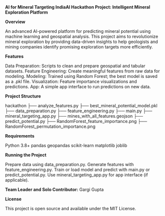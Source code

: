 **AI for Mineral Targeting 
IndiaAI Hackathon Project: Intelligent Mineral Exploration Platform**

**Overview**

An advanced AI-powered platform for predicting mineral potential using machine learning and geospatial analysis. This project aims to revolutionize mineral exploration by providing data-driven insights to help geologists and mining companies identify promising exploration targets more efficiently.

**Features**

Data Preparation: Scripts to clean and prepare geospatial and tabular datasets.
Feature Engineering: Create meaningful features from raw data for modeling.
Modeling: Trained using Random Forest; the best model is saved as a .pkl file.
Visualization: Feature importance visualizations and predictions.
App: A simple app interface to run predictions on new data.

**Project Structure**

hackathon
├── analyze_features.py
├── best_mineral_potential_model.pkl
├── data_preparation.py
├── feature_engineering.py
├── main.py
├── mineral_targeting_app.py
├── mines_with_all_features.geojson
├── predict_potential.py
├── RandomForest_feature_importance.png
├── RandomForest_permutation_importance.png

**Requirements**

Python 3.8+
pandas
geopandas
scikit-learn
matplotlib
joblib


**Running the Project**

Prepare data using data_preparation.py.
Generate features with feature_engineering.py.
Train or load model and predict with main.py or predict_potential.py.
Use mineral_targeting_app.py for app interface (if applicable).

**Team Leader and Solo Contributor:** Gargi Gupta

**License**

This project is open source and available under the MIT License.
